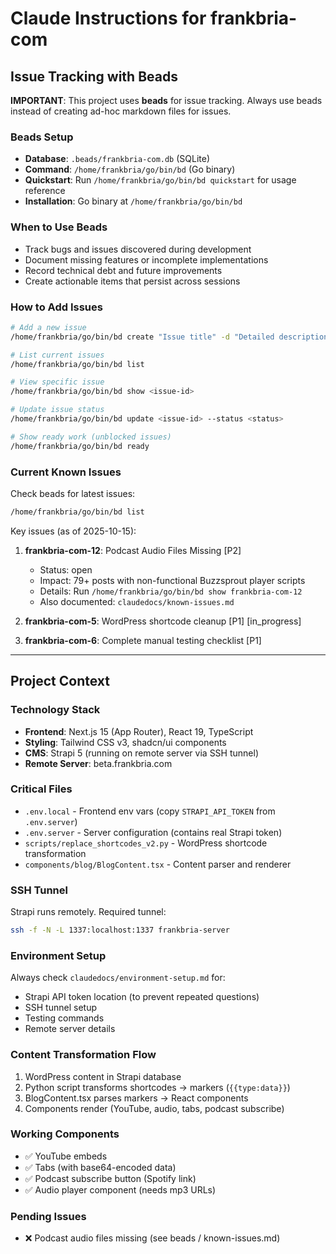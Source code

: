 # Claude Instructions for frankbria-com

## Issue Tracking with Beads

**IMPORTANT**: This project uses **beads** for issue tracking. Always use beads instead of creating ad-hoc markdown files for issues.

### Beads Setup
- **Database**: `.beads/frankbria-com.db` (SQLite)
- **Command**: `/home/frankbria/go/bin/bd` (Go binary)
- **Quickstart**: Run `/home/frankbria/go/bin/bd quickstart` for usage reference
- **Installation**: Go binary at `/home/frankbria/go/bin/bd`

### When to Use Beads
- Track bugs and issues discovered during development
- Document missing features or incomplete implementations
- Record technical debt and future improvements
- Create actionable items that persist across sessions

### How to Add Issues
```bash
# Add a new issue
/home/frankbria/go/bin/bd create "Issue title" -d "Detailed description"

# List current issues
/home/frankbria/go/bin/bd list

# View specific issue
/home/frankbria/go/bin/bd show <issue-id>

# Update issue status
/home/frankbria/go/bin/bd update <issue-id> --status <status>

# Show ready work (unblocked issues)
/home/frankbria/go/bin/bd ready
```

### Current Known Issues
Check beads for latest issues:
```bash
/home/frankbria/go/bin/bd list
```

Key issues (as of 2025-10-15):

1. **frankbria-com-12**: Podcast Audio Files Missing [P2]
   - Status: open
   - Impact: 79+ posts with non-functional Buzzsprout player scripts
   - Details: Run `/home/frankbria/go/bin/bd show frankbria-com-12`
   - Also documented: `claudedocs/known-issues.md`

2. **frankbria-com-5**: WordPress shortcode cleanup [P1] [in_progress]

3. **frankbria-com-6**: Complete manual testing checklist [P1]

---

## Project Context

### Technology Stack
- **Frontend**: Next.js 15 (App Router), React 19, TypeScript
- **Styling**: Tailwind CSS v3, shadcn/ui components
- **CMS**: Strapi 5 (running on remote server via SSH tunnel)
- **Remote Server**: beta.frankbria.com

### Critical Files
- `.env.local` - Frontend env vars (copy `STRAPI_API_TOKEN` from `.env.server`)
- `.env.server` - Server configuration (contains real Strapi token)
- `scripts/replace_shortcodes_v2.py` - WordPress shortcode transformation
- `components/blog/BlogContent.tsx` - Content parser and renderer

### SSH Tunnel
Strapi runs remotely. Required tunnel:
```bash
ssh -f -N -L 1337:localhost:1337 frankbria-server
```

### Environment Setup
Always check `claudedocs/environment-setup.md` for:
- Strapi API token location (to prevent repeated questions)
- SSH tunnel setup
- Testing commands
- Remote server details

### Content Transformation Flow
1. WordPress content in Strapi database
2. Python script transforms shortcodes → markers (`{{type:data}}`)
3. BlogContent.tsx parses markers → React components
4. Components render (YouTube, audio, tabs, podcast subscribe)

### Working Components
- ✅ YouTube embeds
- ✅ Tabs (with base64-encoded data)
- ✅ Podcast subscribe button (Spotify link)
- ✅ Audio player component (needs mp3 URLs)

### Pending Issues
- ❌ Podcast audio files missing (see beads / known-issues.md)
